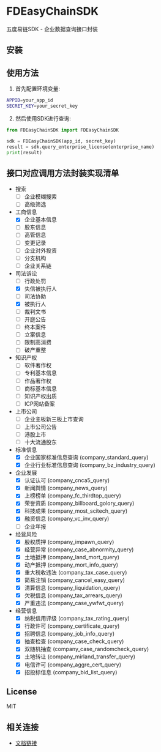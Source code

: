 # FDEasyChainSDK

五度易链SDK - 企业数据查询接口封装

## 安装

## 使用方法

1. 首先配置环境变量:

```bash
APPID=your_app_id
SECRET_KEY=your_secret_key
```

2. 然后使用SDK进行查询:

```python
from FDEasyChainSDK import FDEasyChainSDK

sdk = FDEasyChainSDK(app_id, secret_key)
result = sdk.query_enterprise_license(enterprise_name)
print(result)
```

## 接口对应调用方法封装实现清单

- 搜索
    - [ ] 企业模糊搜索
    - [ ] 高级筛选
- 工商信息
    - [x] 企业基本信息
    - [ ] 股东信息
    - [ ] 高管信息
    - [ ] 变更记录
    - [ ] 企业对外投资
    - [ ] 分支机构
    - [ ] 企业关系链
- 司法诉讼
    - [ ] 行政处罚
    - [x] 失信被执行人
    - [ ] 司法协助
    - [x] 被执行人
    - [ ] 裁判文书
    - [ ] 开庭公告
    - [ ] 终本案件
    - [ ] 立案信息
    - [ ] 限制高消费
    - [ ] 破产重整
- 知识产权
    - [ ] 软件著作权
    - [ ] 专利基本信息
    - [ ] 作品著作权
    - [ ] 商标基本信息
    - [ ] 知识产权出质
    - [ ] ICP网站备案
- 上市公司
    - [ ] 企业主板新三板上市查询
    - [ ] 上市公司公告
    - [ ] 港股上市
    - [ ] 十大流通股东
- 标准信息
    - [x] 企业国家标准信息查询 (company_standard_query)
    - [x] 企业行业标准信息查询 (company_bz_industry_query)
- 企业发展
    - [x] 认证认可 (company_cnca5_query)
    - [x] 新闻舆情 (company_news_query)
    - [x] 上榜榜单 (company_fc_thirdtop_query)
    - [x] 荣誉资质 (company_billboard_golory_query)
    - [x] 科技成果 (company_most_scitech_query)
    - [x] 融资信息 (company_vc_inv_query)
    - [ ] 企业年报
- 经营风险
    - [x] 股权质押 (company_impawn_query)
    - [x] 经营异常 (company_case_abnormity_query)
    - [x] 土地抵押 (company_land_mort_query)
    - [x] 动产抵押 (company_mort_info_query)
    - [x] 重大税收违法 (company_tax_case_query)
    - [x] 简易注销 (company_cancel_easy_query)
    - [x] 清算信息 (company_liquidation_query)
    - [x] 欠税信息 (company_tax_arrears_query)
    - [x] 严重违法 (company_case_ywfwt_query)
- 经营信息
    - [x] 纳税信用评级 (company_tax_rating_query)
    - [x] 行政许可 (company_certificate_query)
    - [x] 招聘信息 (company_job_info_query)
    - [x] 抽查检查 (company_case_check_query)
    - [x] 双随机抽查 (company_case_randomcheck_query)
    - [x] 土地转让 (company_mirland_transfer_query)
    - [x] 电信许可 (company_aggre_cert_query)
    - [x] 招投标信息 (company_bid_list_query)

## License

MIT

## 相关连接

* [文档链接](https://api.datadowell.com/market)